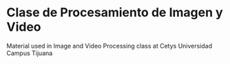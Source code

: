 # Clase de  Procesamiento de Imagen y Video
Material used in Image and Video Processing class at Cetys Universidad Campus Tijuana
